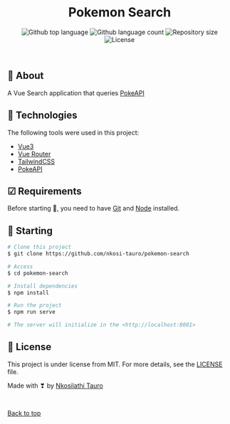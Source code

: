 <h1 align="center">Pokemon Search</h1>

<p align="center">
  <img alt="Github top language" src="https://img.shields.io/github/languages/top/nkosi-tauro/pokemon-search?color=56BEB8">

  <img alt="Github language count" src="https://img.shields.io/github/languages/count/nkosi-tauro/pokemon-search?color=56BEB8">

  <img alt="Repository size" src="https://img.shields.io/github/repo-size/nkosi-tauro/pokemon-search?color=56BEB8">

  <img alt="License" src="https://img.shields.io/github/license/nkosi-tauro/pokemon-search?color=56BEB8">

  <!-- <img alt="Github issues" src="https://img.shields.io/github/issues/nkosi-tauro/pokemon-search?color=56BEB8" /> -->

  <!-- <img alt="Github forks" src="https://img.shields.io/github/forks/nkosi-tauro/pokemon-search?color=56BEB8" /> -->

  <!-- <img alt="Github stars" src="https://img.shields.io/github/stars/nkosi-tauro/pokemon-search?color=56BEB8" /> -->
</p>

<br>

## 🎯 About ##

A Vue Search application that queries [PokeAPI](https://pokeapi.co/) 


## 🚀 Technologies ##

The following tools were used in this project:

- [Vue3](https://expo.io/)
- [Vue Router](https://router.vuejs.org/)
- [TailwindCSS](https://tailwindcss.com/)
- [PokeAPI](https://pokeapi.co/)


## ☑ Requirements ##

Before starting 🏁, you need to have [Git](https://git-scm.com) and [Node](https://nodejs.org/en/) installed.

## 🏁 Starting ##

```bash
# Clone this project
$ git clone https://github.com/nkosi-tauro/pokemon-search

# Access
$ cd pokemon-search

# Install dependencies
$ npm install

# Run the project
$ npm run serve

# The server will initialize in the <http://localhost:8081>
```

## 📝 License ##

This project is under license from MIT. For more details, see the [LICENSE](LICENSE) file.


Made with ❣ by <a href="https://github.com/nkosi-tauro" target="_blank">Nkosilathi Tauro</a>

&#xa0;

<a href="#top">Back to top</a>

